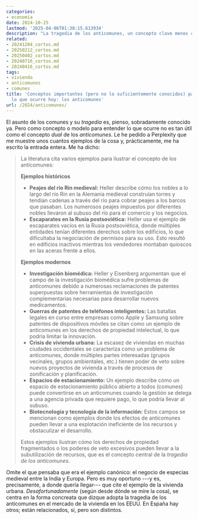```yaml
---
categories:
- economía
date: 2024-10-25
lastmod: '2025-04-06T01:38:15.613934'
description: "La tragedia de los anticomunes, un concepto clave menos conocido que el de la tragedia de los comunes, esencial para entender la crisis de vivienda, los derechos de propiedad y su impacto en la economía actual."
related:
- 20241204_cortos.md
- 20250212_cortos.md
- 20250402_cortos.md
- 20240716_cortos.md
- 20240416_cortos.md
tags:
- vivienda
- anticomunes
- comunes
title: 'Conceptos importantes (pero no lo suficientemente conocidos) para entender
  lo que ocurre hoy: los anticomunes'
url: /2024/anticomunes/
---
```


El asunto de los comunes y su _tragedia_ es, pienso, sobradamente conocido ya. Pero como concepto o modelo para entender lo que ocurre no es tan útil como el concepto _dual_ de los _anticomunes_. Le he pedido a Perplexity que me muestre unos cuantos ejemplos de la cosa y, prácticamente, me ha escrito la entrada entera. Me ha dicho:

> La literatura cita varios ejemplos para ilustrar el concepto de los anticomunes:
>
> **Ejemplos históricos**
> - **Peajes del río Rin medieval:** Heller describe cómo los nobles a lo largo del río Rin en la Alemania medieval construían torres y tendían cadenas a través del río para cobrar peajes a los barcos que pasaban. Los numerosos peajes impuestos por diferentes nobles llevaron al subuso del río para el comercio y los negocios.
> - **Escaparates en la Rusia postsoviética:** Heller usa el ejemplo de escaparates vacíos en la Rusia postsoviética, donde múltiples entidades tenían diferentes derechos sobre los edificios, lo que dificultaba la negociación de permisos para su uso. Esto resultó en edificios inactivos mientras los vendedores montaban quioscos en las aceras frente a ellos.
>
> **Ejemplos modernos**
> - **Investigación biomédica:** Heller y Eisenberg argumentan que el campo de la investigación biomédica sufre problemas de anticomunes debido a numerosas reclamaciones de patentes superpuestas sobre herramientas de investigación complementarias necesarias para desarrollar nuevos medicamentos.
> - **Guerras de patentes de teléfonos inteligentes:** Las batallas legales en curso entre empresas como Apple y Samsung sobre patentes de dispositivos móviles se citan como un ejemplo de anticomunes en los derechos de propiedad intelectual, lo que podría limitar la innovación.
> - **Crisis de vivienda urbana:** La escasez de viviendas en muchas ciudades occidentales se caracteriza como un problema de anticomunes, donde múltiples partes interesadas (grupos vecinales, grupos ambientales, etc.) tienen poder de veto sobre nuevos proyectos de vivienda a través de procesos de zonificación y planificación.
> - **Espacios de estacionamiento:** Un ejemplo describe cómo un espacio de estacionamiento público abierto a todos (comunes) puede convertirse en un anticomunes cuando la gestión se delega a una agencia privada que requiere pago, lo que podría llevar al subuso.
> - **Biotecnología y tecnología de la información:** Estos campos se mencionan como ejemplos donde los efectos de anticomunes pueden llevar a una explotación ineficiente de los recursos y obstaculizar el desarrollo.
>
> Estos ejemplos ilustran cómo los derechos de propiedad fragmentados o los poderes de veto excesivos pueden llevar a la subutilización de recursos, que es el concepto central de la _tragedia de los anticomunes_.

Omite el que pensaba que era el ejemplo canónico: el negocio de especias medieval entre la India y Europa. Pero es muy oportuno ---y es, precisamente, a donde quería llegar--- que cite el ejemplo de la vivienda urbana. _Desafortunadamente_ (según desde dónde se mire la cosa), se centra en la forma concreata que dizque adopta la tragedia de los anticomunes en el mercado de la vivienda en los EEUU. En España hay otros; están relacionados, sí, pero son distintos.